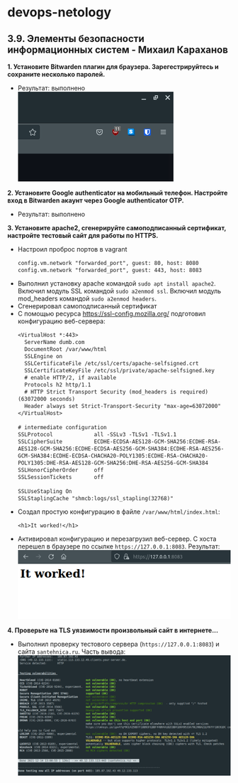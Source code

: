 # devops-netology

## 3.9. Элементы безопасности информационных систем - Михаил Караханов


**1. Установите Bitwarden плагин для браузера. Зарегестрируйтесь и сохраните несколько паролей.**
- Результат: выполнено \
  ![bitwarden](img/bitwarden.png)

**2. Установите Google authenticator на мобильный телефон. Настройте вход в Bitwarden акаунт через Google authenticator OTP.**
- Результат: выполнено

**3. Установите apache2, сгенерируйте самоподписанный сертификат, настройте тестовый сайт для работы по HTTPS.**
- Настроил проброс портов в vagrant
  ```
  config.vm.network "forwarded_port", guest: 80, host: 8080
  config.vm.network "forwarded_port", guest: 443, host: 8083
  ```
- Выполнил установку apache командой `sudo apt install apache2`. Включил модуль SSL командой `sudo a2enmod ssl`. Включил модуль mod_headers командой `sudo a2enmod headers`.
- Сгенерировал самоподписанный сертификат
- С помощью ресурса https://ssl-config.mozilla.org/ подготовил конфигурацию веб-сервера:
  ```
  <VirtualHost *:443>
    ServerName dumb.com
    DocumentRoot /var/www/html
    SSLEngine on
    SSLCertificateFile /etc/ssl/certs/apache-selfsigned.crt
    SSLCertificateKeyFile /etc/ssl/private/apache-selfsigned.key
    # enable HTTP/2, if available
    Protocols h2 http/1.1
    # HTTP Strict Transport Security (mod_headers is required) (63072000 seconds)
    Header always set Strict-Transport-Security "max-age=63072000"
  </VirtualHost>

  # intermediate configuration
  SSLProtocol             all -SSLv3 -TLSv1 -TLSv1.1
  SSLCipherSuite          ECDHE-ECDSA-AES128-GCM-SHA256:ECDHE-RSA-AES128-GCM-SHA256:ECDHE-ECDSA-AES256-GCM-SHA384:ECDHE-RSA-AES256-GCM-SHA384:ECDHE-ECDSA-CHACHA20-POLY1305:ECDHE-RSA-CHACHA20-POLY1305:DHE-RSA-AES128-GCM-SHA256:DHE-RSA-AES256-GCM-SHA384
  SSLHonorCipherOrder     off
  SSLSessionTickets       off

  SSLUseStapling On
  SSLStaplingCache "shmcb:logs/ssl_stapling(32768)"
  ```
- Создал простую конфигурацию в файле `/var/www/html/index.html`:
  ```
  <h1>It worked!</h1>
  ```
- Активировал конфигурацию и перезагрузил веб-сервер. С хоста перешел в браузере по ссылке `https://127.0.0.1:8083`. Результат: \
  ![apache](img/apache.png)

**4. Проверьте на TLS уязвимости произвольный сайт в интернете...**
- Выполнил проверку тестового сервера (`https://127.0.0.1:8083`) и сайта `santehnica.ru`. Часть вывода: \
  ![testssl](img/testssl.png)